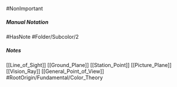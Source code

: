 #NonImportant 
##### Manual Notation
#HasNote
#Folder/Subcolor/2
##### Notes
[[Line_of_Sight]]
[[Ground_Plane]]
[[Station_Point]]
[[Picture_Plane]]
[[Vision_Ray]]
[[General_Point_of_View]]
#RootOrigin/Fundamental/Color_Theory
